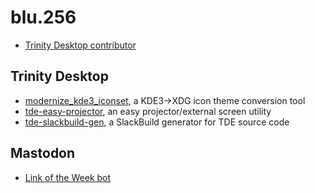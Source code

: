 # blu.256
* [Trinity Desktop contributor](https://mirror.git.trinitydesktop.org/gitea/blu.256)

## Trinity Desktop
* [modernize_kde3_iconset](https://github.com/blu256/modernize_kde3_iconset), a KDE3->XDG icon theme conversion tool
* [tde-easy-projector](https://github.com/blu256/tde-easy-projector), an easy projector/external screen utility
* [tde-slackbuild-gen](https://github.com/blu256/tde-slackbuild-gen), a SlackBuild generator for TDE source code

## Mastodon
* [Link of the Week bot](https://github.com/blu256/lotw)
